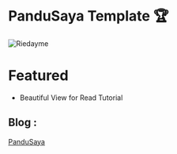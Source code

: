 # PanduSaya Template :trophy:

![Riedayme](https://github.com/riedayme/Blogger/blob/master/PanduSaya/preview.png?raw=true)

# Featured
- Beautiful View for Read Tutorial

## Blog : 
[PanduSaya](https://pandusayatheme.blogspot.com)